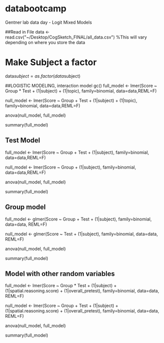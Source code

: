 databootcamp
============

Gentner lab data day - Logit Mixed Models

##Read in File
data <- read.csv("~/Desktop/CogSketch_FINAL/all_data.csv")
%This will vary depending on where you store the data 

# Make Subject a factor
data$subject=as.factor(data$subject)


##LOGISTIC MODELING, interaction model 
gc()
full_model <- lmer(Score ~ Group * Test + (1|subject) + (1|topic), family=binomial, data=data,REML=F)

null_model <- lmer(Score ~ Group + Test + (1|subject) + (1|topic), family=binomial, data=data,REML=F)

anova(null_model, full_model)

summary(full_model)


## Test Model 
full_model <- lmer(Score ~ Group + Test + (1|subject), family=binomial, data=data,REML=F)

null_model <- lmer(Score ~ Group        + (1|subject), family=binomial, data=data,REML=F)

anova(null_model, full_model)

summary(full_model)


## Group model 
full_model <- glmer(Score ~ Group + Test + (1|subject), family=binomial, data=data, REML=F)

null_model <- glmer(Score ~         Test + (1|subject), family=binomial, data=data, REML=F)

anova(null_model, full_model)

summary(full_model)


## Model with other random variables
full_model <- lmer(Score ~ Group * Test + (1|subject) + (1|spatial.reasoning.score) + (1|overall_pretest), family=binomial, data=data, REML=F)

null_model <- lmer(Score ~ Group + Test + (1|subject) + (1|spatial.reasoning.score) + (1|overall_pretest), family=binomial, data=data, REML=F)

anova(null_model, full_model)

summary(full_model)
